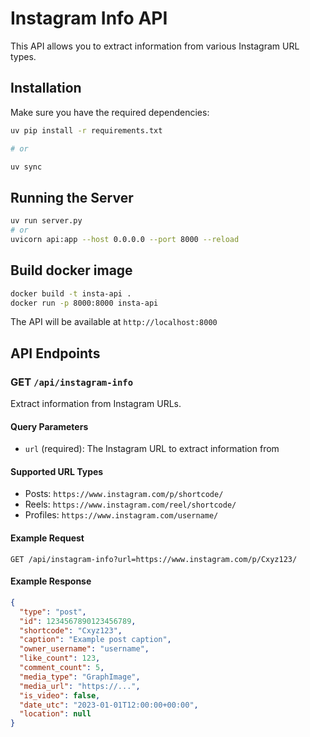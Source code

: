 # Instagram Info API

This API allows you to extract information from various Instagram URL types.

## Installation

Make sure you have the required dependencies:

```bash
uv pip install -r requirements.txt

# or

uv sync
```

## Running the Server

```bash
uv run server.py
# or
uvicorn api:app --host 0.0.0.0 --port 8000 --reload
```
## Build docker image

```bash
docker build -t insta-api .
docker run -p 8000:8000 insta-api
```

The API will be available at `http://localhost:8000`

## API Endpoints

### GET `/api/instagram-info`

Extract information from Instagram URLs.

#### Query Parameters
- `url` (required): The Instagram URL to extract information from

#### Supported URL Types
- Posts: `https://www.instagram.com/p/shortcode/`
- Reels: `https://www.instagram.com/reel/shortcode/`
- Profiles: `https://www.instagram.com/username/`

#### Example Request
```
GET /api/instagram-info?url=https://www.instagram.com/p/Cxyz123/
```

#### Example Response
```json
{
  "type": "post",
  "id": 1234567890123456789,
  "shortcode": "Cxyz123",
  "caption": "Example post caption",
  "owner_username": "username",
  "like_count": 123,
  "comment_count": 5,
  "media_type": "GraphImage",
  "media_url": "https://...",
  "is_video": false,
  "date_utc": "2023-01-01T12:00:00+00:00",
  "location": null
}
```
